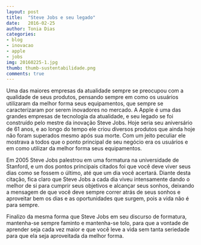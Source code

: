 ```yaml
---
layout: post
title:  "Steve Jobs e seu legado"
date:   2016-02-25
author: Tonia Dias
categories: 
- blog
- inovacao
- apple
- jobs
img: 20160225-1.jpg
thumb: thumb-sustentabilidade.png
comments: true
---
```


Uma das maiores empresas da atualidade sempre se preocupou com a qualidade de seus produtos, pensando sempre em como os usuários utilizaram da melhor forma seus equipamentos, que sempre se caracterizaram por serem inovadores no mercado. A Apple é uma das grandes empresas de tecnologia da atualidade, e seu legado se foi construído pelo mestre da inovação Steve Jobs. Hoje seria seu aniversário de 61 anos, e ao longo do tempo ele criou diversos produtos que ainda hoje não foram superados mesmo após sua morte. Com um jeito peculiar ele mostrava a todos que o ponto principal de seu negócio era os usuários e em como utilizar da melhor forma seus equipamentos.<!--more-->

Em 2005 Steve Jobs palestrou em uma formatura na universidade de Stanford, e um dos pontos principais citados foi que você deve viver seus dias como se fossem o último, até que um dia você acertará. Diante desta citação, fica claro que Steve Jobs a cada dia viveu intensamente dando o melhor de si para cumprir seus objetivos e alcançar seus sonhos, deixando a mensagem de que você deve sempre correr atrás de seus sonhos e aproveitar bem os dias e as oportunidades que surgem, pois a vida não é para sempre. 

Finalizo da mesma forma que Steve Jobs em seu discurso de formatura, mantenha-se sempre faminto e mantenha-se tolo, para que a vontade de aprender seja cada vez maior e que você leve a vida sem tanta seriedade para que ela seja aproveitada da melhor forma.